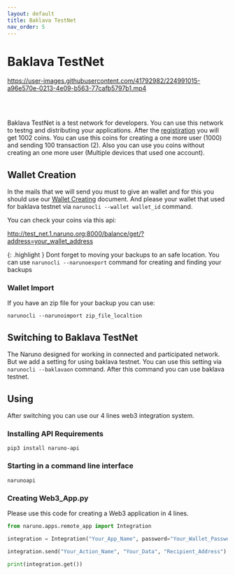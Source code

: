 ```yaml
---
layout: default
title: Baklava TestNet
nav_order: 5
---
```


# Baklava TestNet

https://user-images.githubusercontent.com/41792982/224991015-a96e570e-0213-4e09-b563-77cafb5797b1.mp4


<br>
<br>

Baklava TestNet is a test network for developers. You can use this network to testng and distributing your applications. After the [registiration](https://naruno.org/baklava-testnet/) you will get 1002 coins. You can use this coins for creating a one more user (1000) and sending 100 transaction (2). Also you can use you coins without creating an one more user (Multiple devices that used one account).

## Wallet Creation
In the mails that we will send you must to give an wallet and for this you should use our [Wallet Creating](https://docs.naruno.org/getting-started/usages.html#wallet-creating) document. And please your wallet that used for baklava testnet via `narunocli --wallet wallet_id` command.

You can check your coins via this api:

http://test_net.1.naruno.org:8000/balance/get/?address=your_wallet_address

{: .highlight }
Dont forget to moving your backups to an safe location. You can use `narunocli --narunoexport` command for creating and finding your backups

### Wallet Import
If you have an zip file for your backup you can use:
```console
narunocli --narunoimport zip_file_localtion
```

## Switching to Baklava TestNet
The Naruno designed for working in connected and participated network. But we add a setting for using baklava testnet. You can use this setting via `narunocli --baklavaon` command. After this command you can use baklava testnet.


## Using

After switching you can use our 4 lines web3 integration system.

### Installing API Requirements

```console
pip3 install naruno-api
```

### Starting in a command line interface

```console
narunoapi
```

### Creating Web3_App.py

Please use this code for creating a Web3 application in 4 lines.

```python
from naruno.apps.remote_app import Integration

integration = Integration("Your_App_Name", password="Your_Wallet_Password", host="localhost")

integration.send("Your_Action_Name", "Your_Data", "Recipient_Address")

print(integration.get())
```


